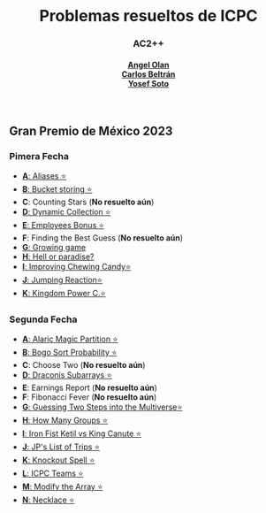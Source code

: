<div align="center" id="top"><br>
<h1><b>Problemas resueltos de ICPC</b></h1>
<h3><b>AC2++</b></h3>
<h4>
<a href="https://github.com/AngelOlanC">Angel Olan</a><br>
<a href="https://github.com/CarlosDaniel111">Carlos Beltrán</a><br>
<a href="https://github.com/Yosef-E">Yosef Soto</a><br>
</h4>
</div>
<br>

## **Gran Premio de México 2023**

### Pimera Fecha

- [**A**: Aliases ⭐](https://github.com/CarlosDaniel111/programming-contest/blob/master/Gran%20Premio%20Mexico%202023%20Primera%20Fecha/A.cpp)
- [**B**: Bucket storing ⭐](https://github.com/CarlosDaniel111/programming-contest/blob/master/Gran%20Premio%20Mexico%202023%20Primera%20Fecha/B.cpp)
- **C**: Counting Stars (**No resuelto aún**)
- [**D**: Dynamic Collection ⭐](https://github.com/CarlosDaniel111/programming-contest/blob/master/Gran%20Premio%20Mexico%202023%20Primera%20Fecha/D.cpp)
- [**E**: Employees Bonus ⭐](https://github.com/CarlosDaniel111/programming-contest/blob/master/Gran%20Premio%20Mexico%202023%20Primera%20Fecha/E.cpp)
- **F**: Finding the Best Guess (**No resuelto aún**)
- [**G**: Growing game](https://github.com/CarlosDaniel111/programming-contest/blob/master/Gran%20Premio%20Mexico%202023%20Primera%20Fecha/G.cpp)
- [**H**: Hell or paradise?](https://github.com/CarlosDaniel111/programming-contest/blob/master/Gran%20Premio%20Mexico%202023%20Primera%20Fecha/H.cpp)
- [**I**: Improving Chewing Candy⭐](https://github.com/CarlosDaniel111/programming-contest/blob/master/Gran%20Premio%20Mexico%202023%20Primera%20Fecha/I.cpp)
- [**J**: Jumping Reaction⭐](https://github.com/CarlosDaniel111/programming-contest/blob/master/Gran%20Premio%20Mexico%202023%20Primera%20Fecha/J.cpp)
- [**K**: Kingdom Power C.⭐](https://github.com/CarlosDaniel111/programming-contest/blob/master/Gran%20Premio%20Mexico%202023%20Primera%20Fecha/K.cpp)

### Segunda Fecha

- [**A**: Alaric Magic Partition ⭐](https://github.com/CarlosDaniel111/programming-contest/blob/master/Gran%20Premio%20Mexico%202023%20Segunda%20Fecha/A.cpp)
- [**B**: Bogo Sort Probability ⭐](https://github.com/CarlosDaniel111/programming-contest/blob/master/Gran%20Premio%20Mexico%202023%20Segunda%20Fecha/B.cpp)
- **C**: Choose Two (**No resuelto aún**)
- [**D**: Draconis Subarrays ⭐](https://github.com/CarlosDaniel111/programming-contest/blob/master/Gran%20Premio%20Mexico%202023%20Segunda%20Fecha/D.cpp)
- **E**: Earnings Report (**No resuelto aún**)
- **F**: Fibonacci Fever (**No resuelto aún**)
- [**G**: Guessing Two Steps into the Multiverse⭐](https://github.com/CarlosDaniel111/programming-contest/blob/master/Gran%20Premio%20Mexico%202023%20Segunda%20Fecha/G.cpp)
- [**H**: How Many Groups ⭐](https://github.com/CarlosDaniel111/programming-contest/blob/master/Gran%20Premio%20Mexico%202023%20Segunda%20Fecha/H.cpp)
- [**I**: Iron Fist Ketil vs King Canute ⭐](https://github.com/CarlosDaniel111/programming-contest/blob/master/Gran%20Premio%20Mexico%202023%20Segunda%20Fecha/I.cpp)
- [**J**: JP's List of Trips ⭐](https://github.com/CarlosDaniel111/programming-contest/blob/master/Gran%20Premio%20Mexico%202023%20Segunda%20Fecha/J.cpp)
- [**K**: Knockout Spell ⭐](https://github.com/CarlosDaniel111/programming-contest/blob/master/Gran%20Premio%20Mexico%202023%20Segunda%20Fecha/K.cpp)
- [**L**: ICPC Teams ⭐](https://github.com/CarlosDaniel111/programming-contest/blob/master/Gran%20Premio%20Mexico%202023%20Segunda%20Fecha/L.cpp)
- [**M**: Modify the Array ⭐](https://github.com/CarlosDaniel111/programming-contest/blob/master/Gran%20Premio%20Mexico%202023%20Segunda%20Fecha/M.cpp)
- [**N**: Necklace ⭐](https://github.com/CarlosDaniel111/programming-contest/blob/master/Gran%20Premio%20Mexico%202023%20Segunda%20Fecha/N.cpp)

